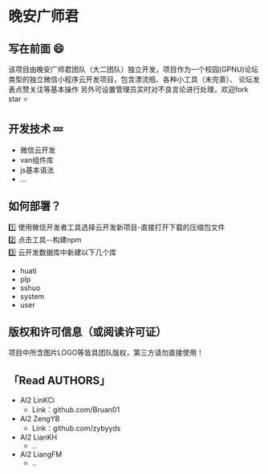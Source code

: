 # 晚安广师君
## 写在前面 :smile:
该项目由晚安广师君团队（大二团队）独立开发，项目作为一个校园(GPNU)论坛类型的独立微信小程序云开发项目，包含漂流瓶、各种小工具（未完善）、
论坛发表点赞关注等基本操作 另外可设置管理员实时对不良言论进行处理，欢迎fork star :star: 

## 开发技术 :zzz:
- 微信云开发 
- van组件库
- js基本语法
- ...
## 如何部署？
:one: 使用微信开发者工具选择云开发新项目-直接打开下载的压缩包文件  
:two: 点击工具--构建npm  
:three: 云开发数据库中新建以下几个库 
 - huati
 - plp  
 - sshuo  
 - system   
 - user  

## 版权和许可信息（或阅读许可证）
项目中所含图片LOGO等皆具团队版权，第三方请勿直接使用！

## 「Read AUTHORS」
- AI2 LinKCi
  - Link：github.com/Bruan01
- AI2 ZengYB  
  - Link：github.com/zybyyds
- AI2 LianKH
  - ..
- AI2 LiangFM  
  - .. 

 
